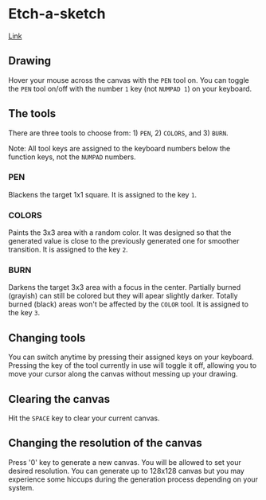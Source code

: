 # Etch-a-sketch
[Link](https://nmacawile.github.io/etch-a-sketch)

## Drawing
Hover your mouse across the canvas with the `PEN` tool on. You can toggle the `PEN` tool on/off with the number `1` key (not `NUMPAD 1`) on your keyboard.

## The tools
There are three tools to choose from: 1) `PEN`, 2) `COLORS`, and 3) `BURN`.

Note: All tool keys are assigned to the keyboard numbers below the function keys, not the `NUMPAD` numbers.

### PEN
Blackens the target 1x1 square. It is assigned to the key `1`.

### COLORS
Paints the 3x3 area with a random color. It was designed so that the generated value is close to the previously generated one for smoother transition. It is assigned to the key `2`.

### BURN
Darkens the target 3x3 area with a focus in the center. Partially burned (grayish) can still be colored but they will apear slightly darker. Totally burned (black) areas won't be affected by the `COLOR` tool.  It is assigned to the key `3`.

## Changing tools
You can switch anytime by pressing their assigned keys on your keyboard. Pressing the key of the tool currently in use will toggle it off, allowing you to move your cursor along the canvas without messing up your drawing.

## Clearing the canvas
Hit the `SPACE` key to clear your current canvas.

## Changing the resolution of the canvas
Press '0' key to generate a new canvas. You will be allowed to set your desired resolution. You can generate up to 128x128 canvas but you may experience some hiccups during the generation process depending on your system.

